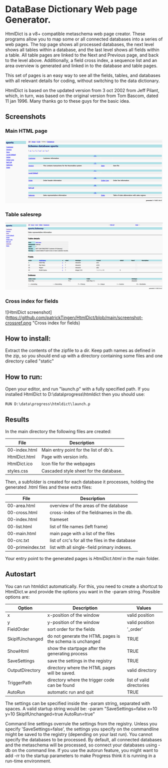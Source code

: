 # DataBase Dictionary Web page Generator.

HtmlDict is a v8+ compatible metaschema web page creator. These programs allow you to map some or all connected databases into a 
series of web pages. The top page shows all processed databases, the next level shows all tables within a database, and the last level 
shows all fields within a table. All table pages are linked to the Next and Previous page, and back to the level above. Additionally, 
a field cross index, a sequence list and an area overview is generated and linked in to the database and table pages. 

This set of pages is an easy way to see all the fields, tables, and databases with all relevant details for coding, without 
switching to the data dictionary.

HtmlDict is based on the updated version from 3 oct 2002 from Jeff Pilant, which, in turn, was based on the original version from 
Tom Bascom, dated 11 jan 1996. Many thanks go to these guys for the basic idea.

## Screenshots
### Main HTML page
![HtmlDict screenshot](https://github.com/patrickTingen/HtmlDict/blob/main/screenshot.png "HtmlDict Screenshot")

### Table salesrep
![HtmlDict screenshot](https://github.com/patrickTingen/HtmlDict/blob/main/screenshot-salesrep.png "Details of table Salesrep")

### Cross index for fields
![HtmlDict screenshot](https://github.com/patrickTingen/HtmlDict/blob/main/screenshot-crossref.png "Cross index for fields)

## How to install:

Extract the contents of the zipfile to a dir. Keep path names as defined in the zip, so you should end up with a directory containing some files and one directory called "static"


## How to run:

Open your editor, and run "launch.p" with a fully specified path. If you installed HtmlDict to
D:\data\progress\htmldict then you should use:
```
RUN D:\data\progress\htmldict\launch.p
```


## Results

In the main directory the following files are created:

|File              |Description                            |
|----------------  |---------------------------------------|
|00-index.html     |Main entry point for the list of db's. |
|HtmlDict.html     |Page with version info.                |
|HtmlDict.ico      |Icon file for the webpages             |
|styles.css        |Cascaded style sheet for the database. |

Then, a subfolder is created for each database it processes, holding the generated .html files and these extra files:

|File              |Description                                                                                                   |
|----------------  |------------------------------------------------|
|00-area.html      |overview of the areas of the database           |
|00-cross.html     |cross-index of the fieldnames in the db.        |
|00-index.html     |frameset                                        |
|00-list.html      |list of file names (left frame)                 |
|00-main.html      |main page with a list of the files              |
|00-crc.txt        |list of crc's for all the files in the database |
|00-primeindex.txt |list with all single-field primary indexes.     |

Your entry point to the generated pages is *HtmlDict.html* in the main folder. 


## Autostart

You can run htmldict automatically. For this, you need to create a shortcut to HtmlDict.w and provide the options you want in the -param string. Possible options are:

|Option              |Description                                                 |Values
|-----------------   |---------------------------------------------------------   |------------------------  |
|x                   |x-position of the window                                    |valid position            |
|y                   |y-position of the window                                    |valid position            |
|FieldOrder          |sort order for the fields                                   |'_order' | '_field-name'  |
|SkipIfUnchanged     |do not generate the HTML pages is the schema is unchanged   |TRUE|FALSE                |
|ShowHtml            |show the startpage after the generating process             |TRUE|FALSE                |
|SaveSettings        |save the settings in the registry                           |TRUE|FALSE                |
|OutputDirectory     |directory where the HTML pages will be saved.               |valid directory           |
|TriggerPath         |directory where the trigger code can be found               |list of valid directories |
|AutoRun             |automatic run and quit                                      |TRUE|FALSE                |

The settings can be specified inside the -param string, separated with spaces. A valid startup string would be: 
  -param "SaveSettings=false x=10 y=10 SkipIfUnchanged=true AutoRun=true"

Command line settings overrule the settings from the registry. Unless you specify 'SaveSettings=false', the 
settings you specify on the commandline might be saved to the registry (depending on your last run). You cannot 
specify the databases to be processed. By default, all connected databases and the metaschema will be processed, so 
connect your databases using -db on the command line. If you use the autorun feature, you might want to add -rr to 
the startup parameters to make Progress think it is running in a run-time environment. 

